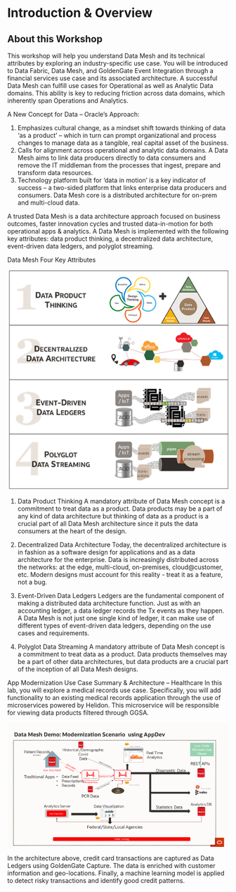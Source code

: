 # Introduction & Overview

## About this Workshop
This workshop will help you understand Data Mesh and its technical attributes by exploring an industry-specific use case. You will be introduced to Data Fabric, Data Mesh, and GoldenGate Event Integration through a financial services use case and its associated architecture. A successful Data Mesh can fulfill use cases for Operational as well as Analytic Data domains. This ability is key to reducing friction across data domains, which inherently span Operations and Analytics.

A New Concept for Data – Oracle’s Approach:
1.	Emphasizes cultural change, as a mindset shift towards thinking of data ‘as a product’ – which in turn can prompt organizational and process changes to manage data as a tangible, real capital asset of the business.
2.	Calls for alignment across operational and analytic data domains. A Data Mesh aims to link data producers directly to data consumers and remove the IT middleman from the processes that ingest, prepare and transform data resources.
3.	Technology platform built for ‘data in motion’ is a key indicator of success – a two-sided platform that links enterprise data producers and consumers. Data Mesh core is a distributed architecture for on-prem and multi-cloud data.

A trusted Data Mesh is a data architecture approach focused on business outcomes, faster innovation cycles and trusted data-in-motion for both operational apps & analytics. A Data Mesh is implemented with the following key attributes: data product thinking, a decentralized data architecture, event-driven data ledgers, and polyglot streaming.

Data Mesh Four Key Attributes

![](images/data-mesh-properties.png)

1.	Data Product Thinking
A mandatory attribute of Data Mesh concept is a commitment to treat data as a product.
Data products may be a part of any kind of data architecture but thinking of data as a product is a crucial part of all Data Mesh architecture since it puts the data consumers at the heart of the design.

2.	Decentralized Data Architecture
Today, the decentralized architecture is in fashion as a software design for applications and as a data architecture for the enterprise. 
Data is increasingly distributed across the networks: at the edge, multi-cloud, on-premises, cloud@customer, etc. Modern designs must account for this reality - treat it as a feature, not a bug.

3.	Event-Driven Data Ledgers
Ledgers are the fundamental component of making a distributed data architecture function. Just as with an accounting ledger, a data ledger records the Tx events as they happen. 
A Data Mesh is not just one single kind of ledger, it can make use of different types of event-driven data ledgers, depending on the use cases and requirements.

4.	Polyglot Data Streaming
A mandatory attribute of Data Mesh concept is a commitment to treat data as a product.
Data products themselves may be a part of other data architectures, but data products are a crucial part of the inception of all Data Mesh designs.


App Modernization Use Case Summary & Architecture – Healthcare
In this lab, you will explore a medical records use case. Specifically, you will add functionality to an existing medical records application through the use of microservices powered by Helidon. This microservice will be responsible for viewing data products filtered through GGSA.

![](images/data-mesh-app-dev.png)

 
In the architecture above, credit card transactions are captured as Data Ledgers using GoldenGate Capture. The data is enriched with customer information and geo-locations. Finally, a machine learning model is applied to detect risky transactions and identify good credit patterns.

